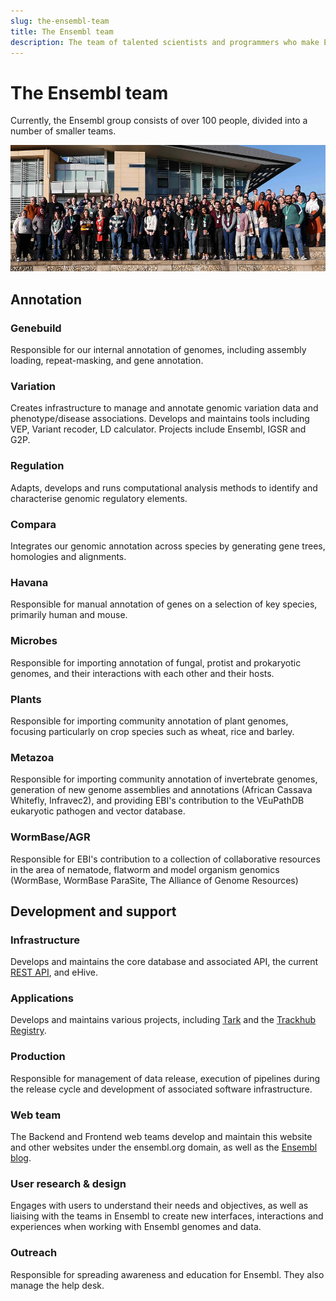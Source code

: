 ```yaml
---
slug: the-ensembl-team
title: The Ensembl team
description: The team of talented scientists and programmers who make Ensembl possible 
---
```


# The Ensembl team

Currently, the Ensembl group consists of over 100 people, divided into a number of smaller teams.

![Members of the Ensembl team at our retreat in 2023](media/retreat_2023.jpg)

## Annotation

### Genebuild

Responsible for our internal annotation of genomes, including assembly loading, repeat-masking, and gene annotation.

### Variation

Creates infrastructure to manage and annotate genomic variation data and phenotype/disease associations. Develops and maintains tools including VEP, Variant recoder, LD calculator. Projects include Ensembl, IGSR and G2P.

### Regulation

Adapts, develops and runs computational analysis methods to identify and characterise genomic regulatory elements.

### Compara

Integrates our genomic annotation across species by generating gene trees, homologies and alignments.

### Havana

Responsible for manual annotation of genes on a selection of key species, primarily human and mouse.

### Microbes

Responsible for importing annotation of fungal, protist and prokaryotic genomes, and their interactions with each other and their hosts.

### Plants

Responsible for importing community annotation of plant genomes, focusing particularly on crop species such as wheat, rice and barley.

### Metazoa

Responsible for importing community annotation of invertebrate genomes, generation of new genome assemblies and annotations (African Cassava Whitefly, Infravec2),  and providing EBI's contribution to the VEuPathDB eukaryotic pathogen and vector database.

### WormBase/AGR

Responsible for EBI's contribution to a collection of collaborative resources in the area of nematode, flatworm and model organism genomics (WormBase, WormBase ParaSite, The Alliance of Genome Resources)

## Development and support

### Infrastructure

Develops and maintains the core database and associated API, the current [REST API](https://rest.ensembl.org), and eHive.

### Applications

Develops and maintains various projects, including [Tark](http://tark.ensembl.org/) and the [Trackhub Registry](https://www.trackhubregistry.org).

### Production

Responsible for management of data release, execution of pipelines during the release cycle and development of associated software infrastructure.

### Web team

The Backend and Frontend web teams develop and maintain this website and other websites under the ensembl.org domain, as well as the [Ensembl blog](https://www.ensembl.info).

### User research & design

Engages with users to understand their needs and objectives, as well as liaising with the teams in Ensembl to create new interfaces, interactions and experiences when working with Ensembl genomes and data.

### Outreach

Responsible for spreading awareness and education for Ensembl. They also manage the help desk.



